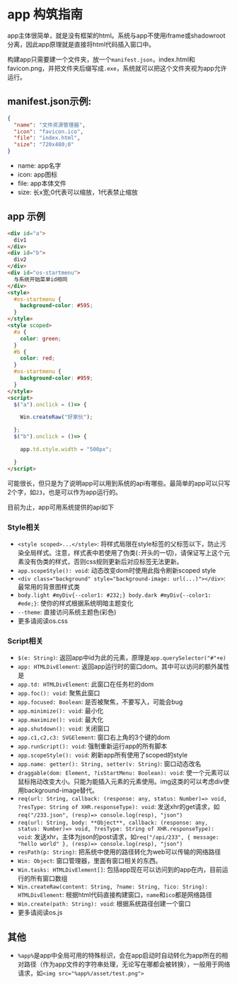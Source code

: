 # app 构筑指南

app主体很简单，就是没有框架的html。系统与app不使用iframe或shadowroot分离，因此app原理就是直接将html代码插入窗口中。

构建app只需要建一个文件夹，放一个`manifest.json`，index.html和favicon.png，并把文件夹后缀写成`.exe`，系统就可以把这个文件夹视为app允许运行。

## manifest.json示例:
```json
{
  "name": "文件资源管理器",
  "icon": "favicon.ico",
  "file": "index.html",
  "size": "720x480;0"
}
```

- name: app名字
- icon: app图标
- file: app本体文件
- size: 长x宽;0代表可以缩放，1代表禁止缩放

## app 示例
```html
<div id="a">
  div1
</div>
<div id="b">
  div2
</div>
<div id="os-startmenu">
  与系统开始菜单id相同
</div>
<style>
  #os-startmenu {
    background-color: #595;
  }
</style>
<style scoped>
  #a {
    color: green;
  }
  #b {
    color: red;
  }
  #os-startmenu {
    background-color: #959;
  }
</style>
<script>
  $("a").onclick = ()=> {

    Win.createRaw("好家伙");

  };
  $("b").onclick = ()=> {

    app.td.style.width = "500px";

  }
</script>
```
可能很长，但只是为了说明app可以用到系统的api有哪些。最简单的app可以只写2个字，如`23`，也是可以作为app运行的。

目前为止，app可用系统提供的api如下

### Style相关
- `<style scoped>...</style>`: 将样式局限在style标签的父标签以下，防止污染全局样式。注意，样式表中若使用了伪类(`:`开头的一切)，请保证写上这个元素没有伪类的样式，否则css规则更新后对应标签无法更新。
- `app.scopeStyle(): void`: 动态改变dom时使用此指令刷新scoped style
- `<div class="background" style="background-image: url(...)"></div>`: 最常用的背景图样式类
- `body.light #myDiv{--color1: #232;} body.dark #myDiv{--color1: #ede;}`: 使你的样式根据系统明暗主题变化
- `--theme`: 直接访问系统主题色(彩色)
- 更多请阅读os.css

### Script相关
- `$(e: String)`: 返回app中id为此的元素，原理是`app.querySelector("#"+e)`
- `app: HTMLDivElement`: 返回app运行时的窗口dom。其中可以访问的额外属性是
- `app.td: HTMLDivElement`: 此窗口在任务栏的dom
- `app.foc(): void`: 聚焦此窗口
- `app.focused: Boolean`: 是否被聚焦，不要写入，可能会bug
- `app.minimize(): void`: 最小化
- `app.maximize(): void`: 最大化
- `app.shutdown(): void`: 关闭窗口
- `app.c1,c2,c3: SVGElement`: 窗口右上角的3个键的dom
- `app.runScript(): void`: 强制重新运行app的所有脚本
- `app.scopeStyle(): void`: 刷新app所有使用了scoped的style
- `app.name: getter(): String, setter(v: String)`: 窗口动态改名
- `draggable(dom: Element, ?isStartMenu: Boolean): void`: 使一个元素可以鼠标拖动改变大小。只能为能插入元素的元素使用。img这类的可以考虑div使用background-image替代。
- `req(url: String, callback: (response: any, status: Number)=> void, ?resType: String of XHR.responseType): void`: 发送xhr的get请求，如`req("/233.json", (resp)=> console.log(resp), "json")`
- `req(url: String, body: **Object**, callback: (response: any, status: Number)=> void, ?resType: String of XHR.responseType): void`: 发送xhr，主体为json的post请求，如`req("/api/233", { message: "hello world" }, (resp)=> console.log(resp), "json")`
- `resPath(p: String)`: 把系统中使用的路径转化为web可以传输的网络路径
- `Win: Object`: 窗口管理器，里面有窗口相关的东西。
- `Win.tasks: HTMLDivElement[]`: 包括app现在可以访问到的app在内，目前运行的所有窗口数组
- `Win.createRaw(content: String, ?name: String, ?ico: String): HTMLDivElement`: 根据html代码直接构建窗口，`name`和`ico`都是网络路径
- `Win.create(path: String): void`: 根据系统路径创建一个窗口
- 更多请阅读os.js

## 其他
- `%app%`是app中全局可用的特殊标识，会在app启动时自动转化为app所在的相对路径（作为app文件的字符串处理，无论写在哪都会被转换），一般用于网络请求，如`<img src="%app%/asset/test.png">`


